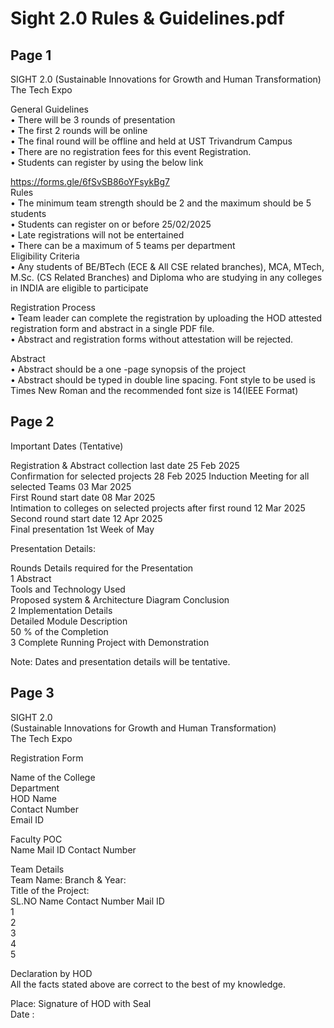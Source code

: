 # Sight 2.0 Rules & Guidelines.pdf

## Page 1

SIGHT  2.0 
               (Sustainable Innovations for Growth and Human Transformation)  
The Tech Expo  
  
General Guidelines   
• There will be 3 rounds of presentation  
• The first 2 rounds will be online  
• The final round will be offline and held at UST Trivandrum Campus  
• There are no registration fees for this event Registration.   
• Students can register by using the below link  
  
https://forms.gle/6fSvSB86oYFsykBg7  
Rules   
• The minimum team strength should be 2 and the maximum should be 5 students   
• Students can register on or before 25/02/2025  
• Late registrations will not be entertained  
• There can be a maximum of 5 teams per department  
Eligibility Criteria   
• Any students of BE/BTech (ECE & All CSE related branches), MCA, MTech,  
M.Sc. (CS Related Branches) and Diploma who are studying in any colleges in 
INDIA are eligible to participate  
 
Registration Process   
• Team leader can complete the registration by uploading the HOD attested registration 
form and abstract in a single PDF file.  
• Abstract and registration forms without attestation will be rejected.  
  
Abstract   
• Abstract should be a one -page synopsis of the project   
• Abstract should be typed in double line spacing. Font style to be used is Times New 
Roman and the recommended font size is 14(IEEE Format)  
 
  


## Page 2

Important Dates  (Tentative)   
 
Registration & Abstract collection last date  25 Feb 2025  
Confirmation for selected projects  28 Feb 2025 
Induction Meeting for all selected Teams  03 Mar 2025  
First Round start date  08 Mar 2025  
Intimation to colleges on selected projects after first round  12 Mar 2025  
Second round start date  12 Apr 2025  
Final presentation   1st Week of May 
  
Presentation Details:   
 
Rounds  Details required for the Presentation  
1  Abstract  
Tools and Technology Used  
Proposed system & Architecture Diagram Conclusion  
2  Implementation Details  
Detailed Module Description  
50 % of the Completion  
3  Complete Running Project with Demonstration  
  
Note: Dates and presentation details will be tentative.  
  
  
  
  
  
  
  
  
  

## Page 3

SIGHT 2.0  
               (Sustainable Innovations for Growth and Human Transformation)  
The Tech Expo  
 
 
Registration Form  
 
Name of the College    
Department     
HOD Name    
Contact Number    
Email ID    
  
Faculty POC  
Name  Mail ID  Contact Number  
      
  
Team Details  
Team Name:                                                                               Branch & Year:  
Title of the Project:  
SL.NO  Name  Contact Number  Mail ID  
1        
2        
3        
4        
5        
  
Declaration by HOD  
All the facts stated above are correct to the best of my knowledge.  
  
  
Place:      Signature of HOD with Seal  
Date :  
  



